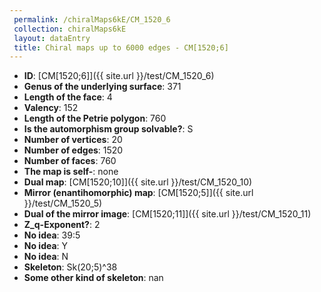 ```yaml
--- 
 permalink: /chiralMaps6kE/CM_1520_6 
 collection: chiralMaps6kE
 layout: dataEntry
 title: Chiral maps up to 6000 edges - CM[1520;6]
---
```


- **ID**: [CM[1520;6]]({{ site.url }}/test/CM_1520_6)
- **Genus of the underlying surface**: 371
- **Length of the face**: 4
- **Valency**: 152
- **Length of the Petrie polygon**: 760
- **Is the automorphism group solvable?**: S
- **Number of vertices**: 20
- **Number of edges**: 1520
- **Number of faces**: 760
- **The map is self-**: none
- **Dual map**: [CM[1520;10]]({{ site.url }}/test/CM_1520_10)
- **Mirror (enantihomorphic) map**: [CM[1520;5]]({{ site.url }}/test/CM_1520_5)
- **Dual of the mirror image**: [CM[1520;11]]({{ site.url }}/test/CM_1520_11)
- **Z_q-Exponent?**: 2
- **No idea**:  39:5
- **No idea**: Y
- **No idea**: N
- **Skeleton**: Sk(20;5)^38
- **Some other kind of skeleton**: nan
